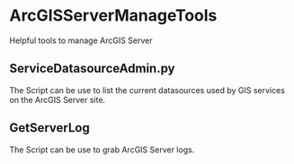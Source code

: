 # ArcGISServerManageTools
Helpful tools to manage ArcGIS Server

## ServiceDatasourceAdmin.py
The Script can be use to list the current datasources used by GIS services on the ArcGIS Server site.

## GetServerLog
The Script can be use to grab ArcGIS Server logs.
